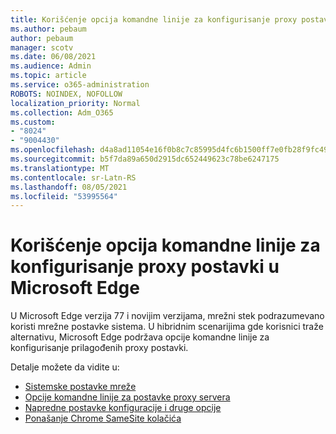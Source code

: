 ```yaml
---
title: Korišćenje opcija komandne linije za konfigurisanje proxy postavki u Microsoft Edge
ms.author: pebaum
author: pebaum
manager: scotv
ms.date: 06/08/2021
ms.audience: Admin
ms.topic: article
ms.service: o365-administration
ROBOTS: NOINDEX, NOFOLLOW
localization_priority: Normal
ms.collection: Adm_O365
ms.custom:
- "8024"
- "9004430"
ms.openlocfilehash: d4a8ad11054e16f0b8c7c85995d4fc6b1500ff7e0fb28f9fc495b7cff07dbb2e
ms.sourcegitcommit: b5f7da89a650d2915dc652449623c78be6247175
ms.translationtype: MT
ms.contentlocale: sr-Latn-RS
ms.lasthandoff: 08/05/2021
ms.locfileid: "53995564"
---
```

# <a name="use-command-line-options-to-configure-proxy-settings-in-microsoft-edge"></a>Korišćenje opcija komandne linije za konfigurisanje proxy postavki u Microsoft Edge

U Microsoft Edge verzija 77 i novijim verzijama, mrežni stek podrazumevano koristi mrežne postavke sistema. U hibridnim scenarijima gde korisnici traže alternativu, Microsoft Edge podržava opcije komandne linije za konfigurisanje prilagođenih proxy postavki. 

Detalje možete da vidite u:

- [Sistemske postavke mreže](/deployedge/edge-learnmore-cmdline-options-proxy-settings#system-network-settings)
- [Opcije komandne linije za postavke proxy servera](/deployedge/edge-learnmore-cmdline-options-proxy-settings#system-network-settings)
- [Napredne postavke konfiguracije i druge opcije](https://go.microsoft.com/fwlink/?linkid=2134293)
- [Ponašanje Chrome SameSite kolačića](/office365/troubleshoot/miscellaneous/chrome-behavior-affects-applications)